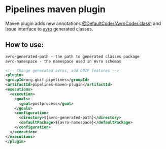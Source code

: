 # Pipelines maven plugin

Maven plugin adds new annotations [@DefaultCoder(AvroCoder.class)](https://beam.apache.org/documentation/programming-guide/#default-coders-and-the-coderregistry) and Issue interface to [avro](https://avro.apache.org/docs/current/) generated classes.

## How to use:

```xml
avro-generated-path - the path to generated classes package
avro-namespace - the namespace used in Avro schemas

<!-- Change generated avros, add GBIF features -->
<plugin>
<groupId>org.gbif.pipelines</groupId>
<artifactId>pipelines-maven-plugin</artifactId>
<executions>
  <execution>
    <goals>
      <goal>postprocess</goal>
    </goals>
    <configuration>
      <directory>${avro-generated-path}</directory>
      <defaultPackage>${avro-namespace}</defaultPackage>
    </configuration>
  </execution>
</executions>
</plugin>
```